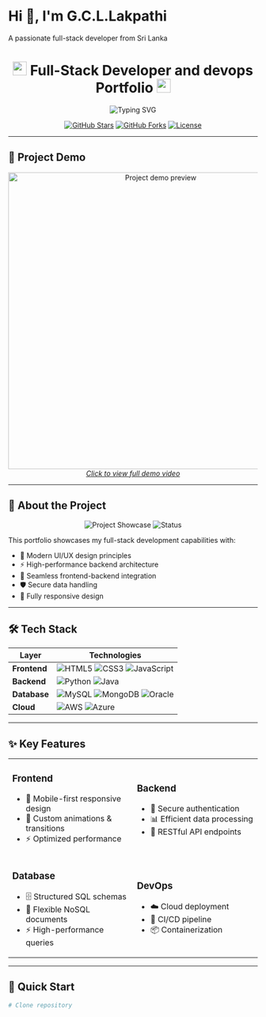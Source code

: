 <h1>Hi 👋, I'm G.C.L.Lakpathi</h1>
<p>A passionate full-stack developer from Sri Lanka</p>
<h1 align="center">
  <img src="https://media.giphy.com/media/hvRJCLFzcasrR4ia7z/giphy.gif" width="28"> 
  Full-Stack Developer and devops  Portfolio
  <img src="https://media.giphy.com/media/ln7z2eWriiQAllfVcn/giphy.gif" width="28">
</h1>

<p align="center">
  <img src="https://readme-typing-svg.demolab.com?font=Fira+Code&size=22&duration=4000&pause=1000&color=38BDD8&center=true&vCenter=true&width=435&lines=Hi+there!+I'm+a+Full-Stack+Developer+👨‍💻;Welcome+to+my+Portfolio+Showcase!" alt="Typing SVG" />
</p>

<div align="center">
  
  [![GitHub Stars](https://img.shields.io/github/stars/your-username/your-repo?style=for-the-badge&logo=github&color=ff69b4)](https://github.com/your-username/your-repo/stargazers)
  [![GitHub Forks](https://img.shields.io/github/forks/your-username/your-repo?style=for-the-badge&logo=github&color=4CC417)](https://github.com/your-username/your-repo/network/members)
  [![License](https://img.shields.io/badge/License-MIT-blue.svg?style=for-the-badge)](https://opensource.org/licenses/MIT)

</div>

---

## 🎥 Project Demo

<p align="center">
  <a href="https://youtu.be/your-demo-video" target="_blank">
    <img src="https://github.com/your-username/your-repo/assets/video_preview.gif" alt="Project demo preview" width="600"/>
    <br>
    <em>Click to view full demo video</em>
  </a>
</p>

---

## 🌟 About the Project

<div align="center">
  
  ![Project Showcase](https://img.shields.io/badge/Showcase-Portfolio-38BDD8?style=for-the-badge&logo=visual-studio-code&logoColor=white)
  ![Status](https://img.shields.io/badge/Status-Live-4CC417?style=for-the-badge)

</div>

This portfolio showcases my full-stack development capabilities with:

- 🎨 Modern UI/UX design principles
- ⚡ High-performance backend architecture
- 🔄 Seamless frontend-backend integration
- 🛡️ Secure data handling
- 📱 Fully responsive design

---

## 🛠️ Tech Stack

<div align="center">

| Layer        | Technologies                                                                                                                                                                                                                                                                 |
|--------------|------------------------------------------------------------------------------------------------------------------------------------------------------------------------------------------------------------------------------------------------------------------------------|
| **Frontend** | ![HTML5](https://img.shields.io/badge/HTML5-E34F26?style=for-the-badge&logo=html5&logoColor=white) ![CSS3](https://img.shields.io/badge/CSS3-1572B6?style=for-the-badge&logo=css3&logoColor=white) ![JavaScript](https://img.shields.io/badge/JavaScript-F7DF1E?style=for-the-badge&logo=javascript&logoColor=black) |
| **Backend**  | ![Python](https://img.shields.io/badge/Python-3776AB?style=for-the-badge&logo=python&logoColor=white) ![Java](https://img.shields.io/badge/Java-ED8B00?style=for-the-badge&logo=openjdk&logoColor=white)                                                                      |
| **Database** | ![MySQL](https://img.shields.io/badge/MySQL-005C84?style=for-the-badge&logo=mysql&logoColor=white) ![MongoDB](https://img.shields.io/badge/MongoDB-4EA94B?style=for-the-badge&logo=mongodb&logoColor=white) ![Oracle](https://img.shields.io/badge/Oracle-F80000?style=for-the-badge&logo=oracle&logoColor=white) |
| **Cloud**    | ![AWS](https://img.shields.io/badge/AWS-%23FF9900.svg?style=for-the-badge&logo=amazon-aws&logoColor=white) ![Azure](https://img.shields.io/badge/Azure-0089D6?style=for-the-badge&logo=microsoft-azure&logoColor=white)                                                       |

</div>

---

## ✨ Key Features

<div align="center">
  <table>
    <tr>
      <td width="50%">
        <h3>Frontend</h3>
        <ul>
          <li>📱 Mobile-first responsive design</li>
          <li>🎨 Custom animations & transitions</li>
          <li>⚡ Optimized performance</li>
        </ul>
      </td>
      <td width="50%">
        <h3>Backend</h3>
        <ul>
          <li>🔐 Secure authentication</li>
          <li>📊 Efficient data processing</li>
          <li>🔄 RESTful API endpoints</li>
        </ul>
      </td>
    </tr>
    <tr>
      <td width="50%">
        <h3>Database</h3>
        <ul>
          <li>🗄️ Structured SQL schemas</li>
          <li>📂 Flexible NoSQL documents</li>
          <li>⚡ High-performance queries</li>
        </ul>
      </td>
      <td width="50%">
        <h3>DevOps</h3>
        <ul>
          <li>☁️ Cloud deployment</li>
          <li>🔄 CI/CD pipeline</li>
          <li>📦 Containerization</li>
        </ul>
      </td>
    </tr>
  </table>
</div>

---

## 🚀 Quick Start

```bash
# Clone repository


